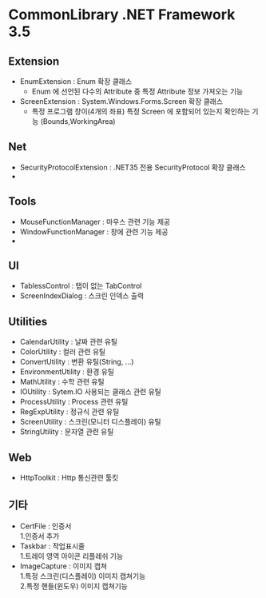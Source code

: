 ﻿# CommonLibrary .NET Framework 3.5

## Extension
- EnumExtension : Enum 확장 클래스
  + Enum 에 선언된 다수의 Attribute 중 특정 Attribute 정보 가져오는 기능
- ScreenExtension : System.Windows.Forms.Screen 확장 클래스
  + 특정 프로그램 창이(4개의 좌표) 특정 Screen 에 포함되어 있는지 확인하는 기능 (Bounds,WorkingArea)

## Net
- SecurityProtocolExtension : .NET35 전용 SecurityProtocol 확장 클래스   
- 
## Tools    
- MouseFunctionManager : 마우스 관련 기능 제공
- WindowFunctionManager : 창에 관련 기능 제공   
- 
## UI 
- TablessControl : 탭이 없는 TabControl
- ScreenIndexDialog : 스크린 인덱스 출력

## Utilities
- CalendarUtility : 날짜 관련 유틸
- ColorUtility : 컬러 관련 유틸
- ConvertUtility : 변환 유틸(String, ...)
- EnvironmentUtility : 환경 유틸
- MathUtility : 수학 관련 유틸
- IOUtility : Sytem.IO 사용되는 클래스 관련 유틸
- ProcessUtility : Process 관련 유틸
- RegExpUtility : 정규식 관련 유틸
- ScreenUtility : 스크린(모니터 디스플레이) 유틸   
- StringUtility : 문자열 관련 유틸

## Web
- HttpToolkit : Http 통신관련 툴킷

## 기타   
- CertFile : 인증서   
  1.인증서 추가
- Taskbar : 작업표시줄   
  1.트레이 영역 아이콘 리플레쉬 기능
- ImageCapture : 이미지 캡쳐   
  1.특정 스크린(디스플레이) 이미지 캡쳐기능  
  2.특정 핸들(윈도우) 이미지 캡쳐기능

